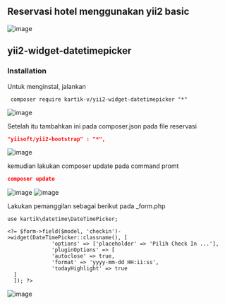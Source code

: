 
## <a name="dat-design-api"></a> Reservasi hotel menggunakan yii2 basic

![image](https://user-images.githubusercontent.com/79428814/155652094-d69c2daf-1d97-4898-9292-4c392f3a498e.png)

## <a name="dat-design-api">yii2-widget-datetimepicker 

### Installation

Untuk menginstal, jalankan 
  
```shell
 composer require kartik-v/yii2-widget-datetimepicker "*"
```

![image](https://user-images.githubusercontent.com/79428814/155654143-3a60d466-c656-41b8-9ad3-399358c80382.png)

Setelah itu tambahkan ini pada composer.json pada file reservasi
  
```json
"yiisoft/yii2-bootstrap" : "*",  
```
  
  ![image](https://user-images.githubusercontent.com/79428814/155654222-64cb389b-a684-433e-bc5a-c196df48ed66.png)

kemudian lakukan composer update pada command promt
```json
composer update  
```
  ![image](https://user-images.githubusercontent.com/79428814/155654866-0615bbaa-3dc7-4ccf-8ca3-ef5eafe256c0.png)
![image](https://user-images.githubusercontent.com/79428814/155654888-18533188-c01c-4733-92a8-b9e36f4fd41c.png)

  Lakukan pemanggilan sebagai berikut pada _form.php
  
  ```shell
  use kartik\datetime\DateTimePicker;
  
  <?= $form->field($model, 'checkin')->widget(DateTimePicker::classname(), [ 
				'options' => ['placeholder' => 'Pilih Check In ...'], 
				'pluginOptions' => [ 
				'autoclose' => true, 
				'format' => 'yyyy-mm-dd HH:ii:ss', 
				'todayHighlight' => true
	] 
	]); ?>
  ```
  
![image](https://user-images.githubusercontent.com/79428814/155655189-4148db62-ff8b-45ef-af94-303ae7b7f4fa.png)


